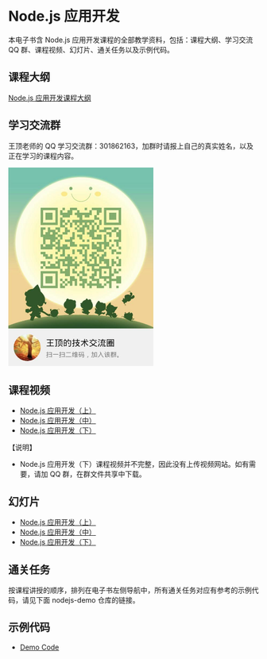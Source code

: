 # Node.js 应用开发

本电子书含 Node.js 应用开发课程的全部教学资料，包括：课程大纲、学习交流 QQ 群、课程视频、幻灯片、通关任务以及示例代码。

## 课程大纲

[Node.js 应用开发课程大纲](http://naotu.baidu.com/file/78f10df711456bbfed4cd77fcfa19045?token=7e206da2e15795da)

## 学习交流群

王顶老师的 QQ 学习交流群：301862163，加群时请报上自己的真实姓名，以及正在学习的课程内容。

<img src="images/student-group.jpg" height="400">

## 课程视频

- [Node.js 应用开发（上）](https://ke.qq.com/course/244604)  
- [Node.js 应用开发（中）](https://ke.qq.com/course/252061)  
- [Node.js 应用开发（下）](#)  

【说明】  
- Node.js 应用开发（下）课程视频并不完整，因此没有上传视频网站。如有需要，请加 QQ 群，在群文件共享中下载。

## 幻灯片

- [Node.js 应用开发（上）](https://github.com/wangding/courses/blob/master/nodejs/nodejs01.pptx)  
- [Node.js 应用开发（中）](https://github.com/wangding/courses/blob/master/nodejs/nodejs02.pptx)  
- [Node.js 应用开发（下）](https://github.com/wangding/courses/blob/master/nodejs/nodejs03.pptx)  

## 通关任务

按课程讲授的顺序，排列在电子书左侧导航中，所有通关任务对应有参考的示例代码，请见下面 nodejs-demo 仓库的链接。

## 示例代码

- [Demo Code](https://github.com/wangding/nodejs-demo)  

